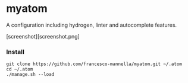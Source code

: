 # myatom

A configuration including hydrogen, linter and autocomplete features.

[screenshot][screenshot.png]

### Install
    
    git clone https://github.com/francesco-mannella/myatom.git ~/.atom
    cd ~/.atom
    ./manage.sh --load
